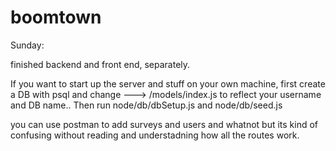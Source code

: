 # boomtown

Sunday:

finished backend and front end, separately.

If you want to start up the server and stuff on your own machine, first create a DB with psql and change ---> /models/index.js to reflect your username and DB name.. Then run node/db/dbSetup.js and node/db/seed.js

you can use postman to add surveys and users and whatnot but its kind of confusing without reading and understadning how all the routes work.
